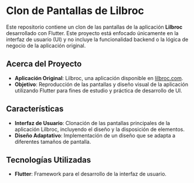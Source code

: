 # Clon de Pantallas de Lilbroc

Este repositorio contiene un clon de las pantallas de la aplicación **Lilbroc** desarrollado con Flutter. Este proyecto está enfocado únicamente en la interfaz de usuario (UI) y no incluye la funcionalidad backend o la lógica de negocio de la aplicación original.

## Acerca del Proyecto

- **Aplicación Original**: Lilbroc, una aplicación disponible en [lilbroc.com](https://lilbroc.com/).
- **Objetivo**: Reproducción de las pantallas y diseño visual de la aplicación utilizando Flutter para fines de estudio y práctica de desarrollo de UI.

## Características

- **Interfaz de Usuario**: Clonación de las pantallas principales de la aplicación Lilbroc, incluyendo el diseño y la disposición de elementos.
- **Diseño Adaptativo**: Implementación de un diseño que se adapta a diferentes tamaños de pantalla.

## Tecnologías Utilizadas

- **Flutter**: Framework para el desarrollo de la interfaz de usuario.
